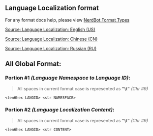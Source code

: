 ## Language Localization format
For any format docs help, please view [NerdBot Format Types](docs/formats.md)

[Source: Language Localization: English (US)](data/lang_en._source.db)

[Source: Language Localization: Chinese (CN)](data/lang_cn._source.db)

[Source: Language Localization: Russian (RU)](data/lang_ru._source.db)

## All Global Format:
### **Portion #1** *(Language Namespace to Language ID)*:
> All spaces in current format case is represented as **"\t"** *(Chr #9)*
```
<len6hex LANGID> <str NAMESPACE>
```

### **Portion #2** *(Language Localization Content)*:
> All spaces in current format case is represented as **"\t"** *(Chr #9)*
```
<len6hex LANGID> <str CONTENT>
```
